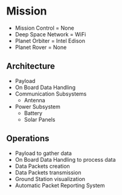 Mission
==

- Mission Control 	 = 	None
- Deep Space Network = 	WiFi
- Planet Orbiter	 = 	Intel Edison
- Planet Rover 		 =	None

## Architecture

- Payload
- On Board Data Handling
- Communication Subsystems
  - Antenna
- Power Subsystem
  - Battery
  - Solar Panels

## Operations

- Payload to gather data
- On Board Data Handling to process data
- Data Packets creation
- Data Packets transmission
- Ground Station visualization
- Automatic Packet Reporting System
